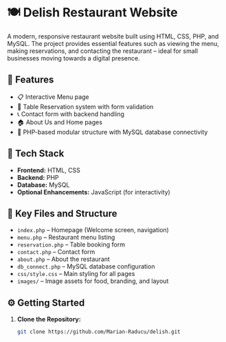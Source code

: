 # 🍽️ Delish Restaurant Website

A modern, responsive restaurant website built using HTML, CSS, PHP, and MySQL. The project provides essential features such as viewing the menu, making reservations, and contacting the restaurant – ideal for small businesses moving towards a digital presence.

## 🌟 Features

- 📋 Interactive Menu page
- 📅 Table Reservation system with form validation
- 📞 Contact form with backend handling
- 🏠 About Us and Home pages
- 📁 PHP-based modular structure with MySQL database connectivity

## 🧰 Tech Stack

- **Frontend:** HTML, CSS
- **Backend:** PHP
- **Database:** MySQL
- **Optional Enhancements:** JavaScript (for interactivity)

## 📂 Key Files and Structure

- `index.php` – Homepage (Welcome screen, navigation)
- `menu.php` – Restaurant menu listing
- `reservation.php` – Table booking form
- `contact.php` – Contact form
- `about.php` – About the restaurant
- `db_connect.php` – MySQL database configuration
- `css/style.css` – Main styling for all pages
- `images/` – Image assets for food, branding, and layout

## ⚙️ Getting Started

1. **Clone the Repository:**
   ```bash
   git clone https://github.com/Marian-Raducu/delish.git
